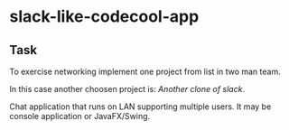# slack-like-codecool-app

## Task

To exercise networking implement one project from list in two man team.

In this case another choosen project is: *Another clone of slack*.

Chat application that runs on LAN supporting multiple users. It may be console application or JavaFX/Swing.

